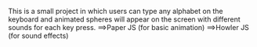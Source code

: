 This is a small project in which users can type any alphabet on the keyboard and animated spheres will appear on the screen with different sounds for each key press.
==>Paper JS (for basic animation)
==>Howler JS (for sound effects)


